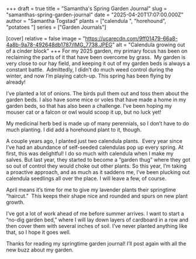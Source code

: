 +++
draft = true
title = "Samantha's Spring Garden Journal"
slug = "samanthas-spring-garden-journal"
date = "2025-04-20T17:07:00.000Z"
author = "Samantha Togstad"
plants = ["calendula ", "horehound", "potatoes "]
series = ["Garden Journals"]

[cover]
relative = false
image = "https://ucarecdn.com/9ff01479-66a8-4a8b-9a78-492648db1787/IMG_7738.JPEG"
alt = "Calendula growing out of a cinder block"
+++
For my 2025 garden, my primary focus has been on reclaiming the parts of it that have been overcome by grass.  My garden is very close to our hay field, and keeping it out of my garden beds is always a constant battle.  Admittedly, I didn’t do much weed control during the winter, and now I’m playing catch-up. This spring has been flying by already! 



I’ve planted a lot of onions. The birds pull them out and toss them about the garden beds. I also have some mice or voles that have made a home in my garden beds, so that has also been a challenge. I’ve been hoping my mouser cat or a falcon or owl would scoop it up, but no luck yet! 



My medicinal herb bed is made up of many perennials, so I don’t have to do much planting. I did add a horehound plant to it, though.  



A couple years ago, I planted just two calendula plants.  Every year since I’ve had an abundance of self-seeded calendulas pop up every spring. At first, this was delightful! I do so much with calendula when I make my salves. But last year, they started to become a “garden thug” where they got so out of control they would choke out other plants. So this year, I’m taking a proactive approach, and as much as it saddens me, I’ve been plucking out calendula seedlings all over the place. I will leave a few, of course. 



April means it’s time for me to give my lavender plants their springtime “haircut.”  This keeps their shape nice and rounded and spurs on new plant growth. 



I’ve got a lot of work ahead of me before summer arrives. I want to start a “no-dig garden bed,” where I will lay down layers of cardboard in a row and then cover them with several inches of soil. I’ve never planted anything like that, so I hope it goes well. 



Thanks for reading my springtime garden journal! I’ll post again with all the new buzz about my garden.
